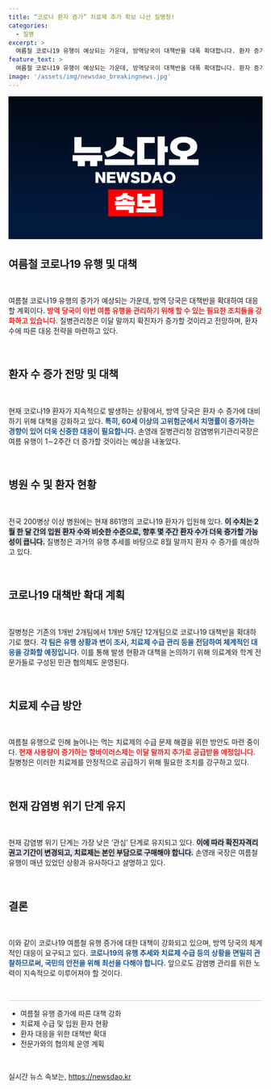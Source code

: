 ```yaml
---
title: “코로나 환자 증가” 치료제 추가 확보 나선 질병청!
categories:
  - 질병
excerpt: >
  여름철 코로나19 유행이 예상되는 가운데, 방역당국이 대책반을 대폭 확대합니다. 환자 증가세 속, 치료제 추가 공급도 이뤄질 예정. 고위험군인 65세 이상 환자가 대다수인 상황에서, 연내 대책 협의가 활발히 진행됩니다.
feature_text: >
  여름철 코로나19 유행이 예상되는 가운데, 방역당국이 대책반을 대폭 확대합니다. 환자 증가세 속, 치료제 추가 공급도 이뤄질 예정. 고위험군인 65세 이상 환자가 대다수인 상황에서, 연내 대책 협의가 활발히 진행됩니다.
image: '/assets/img/newsdao_breakingnews.jpg'
---
```


<p><img src="/assets/img/newsdao_breakingnews.jpg" alt="koreaapp 속보" /></p>

<h2 data-ke-size="size26">여름철 코로나19 유행 및 대책</h2>

<p data-ke-size="size16">&nbsp;</p>

<p>여름철 코로나19 유행의 증가가 예상되는 가운데, 방역 당국은 대책반을 확대하여 대응할 계획이다. <b><span style="color: #ee2323;">방역 당국이 이번 여름 유행을 관리하기 위해 할 수 있는 필요한 조치들을 강화하고 있습니다.</span></b> 질병관리청은 이달 말까지 확진자가 증가할 것이라고 전망하며, 환자 수에 따른 대응 전략을 마련하고 있다.</p>

<p data-ke-size="size16">&nbsp;</p>

<h2 data-ke-size="size26">환자 수 증가 전망 및 대책</h2>

<p data-ke-size="size16">&nbsp;</p>

<p>현재 코로나19 환자가 지속적으로 발생하는 상황에서, 방역 당국은 환자 수 증가에 대비하기 위해 대책을 강화하고 있다. <b><span style="color: #1a5490;">특히, 60세 이상의 고위험군에서 치명률이 증가하는 경향이 있어 더욱 신중한 대응이 필요합니다.</span></b> 손영래 질병관리청 감염병위기관리국장은 여름 유행이 1∼2주간 더 증가할 것이라는 예상을 내놓았다.</p>

<p data-ke-size="size16">&nbsp;</p>

<h2 data-ke-size="size26">병원 수 및 환자 현황</h2>

<p data-ke-size="size16">&nbsp;</p>

<p>전국 200병상 이상 병원에는 현재 861명의 코로나19 환자가 입원해 있다. <b><span style="background-color: #21538527;">이 수치는 2월 한 달 간의 입원 환자 수와 비슷한 수준으로, 향후 몇 주간 환자 수가 더욱 증가할 가능성이 큽니다.</span></b> 질병청은 과거의 유행 추세를 바탕으로 8월 말까지 환자 수 증가를 예상하고 있다.</p>

<p data-ke-size="size16">&nbsp;</p>

<h2 data-ke-size="size26">코로나19 대책반 확대 계획</h2>

<p data-ke-size="size16">&nbsp;</p>

<p>질병청은 기존의 1개반 2개팀에서 1개반 5개단 12개팀으로 코로나19 대책반을 확대하기로 했다. <b><span style="color: #1a5490;">각 팀은 유행 상황과 변이 조사, 치료제 수급 관리 등을 전담하여 체계적인 대응을 강화할 예정입니다.</span></b> 이를 통해 발생 현황과 대책을 논의하기 위해 의료계와 학계 전문가들로 구성된 민관 협의체도 운영된다.</p>

<p data-ke-size="size16">&nbsp;</p>

<h2 data-ke-size="size26">치료제 수급 방안</h2>

<p data-ke-size="size16">&nbsp;</p>

<p>여름철 유행으로 인해 늘어나는 먹는 치료제의 수급 문제 해결을 위한 방안도 마련 중이다. <b><span style="color: #ee2323;">현재 사용량이 증가하는 항바이러스제는 이달 말까지 추가로 공급받을 예정입니다.</span></b> 질병청은 이러한 치료제를 안정적으로 공급하기 위해 필요한 조치를 강구하고 있다.</p>

<p data-ke-size="size16">&nbsp;</p>

<h2 data-ke-size="size26">현재 감염병 위기 단계 유지</h2>

<p data-ke-size="size16">&nbsp;</p>

<p>현재 감염병 위기 단계는 가장 낮은 ‘관심’ 단계로 유지되고 있다. <b><span style="background-color: #21538527;">이에 따라 확진자격리 권고 기간이 변경되고, 치료제는 본인 부담으로 구매해야 합니다.</span></b> 손영래 국장은 여름철 유행이 매년 있었던 상황과 유사하다고 설명하고 있다.</p>

<p data-ke-size="size16">&nbsp;</p>

<h2 data-ke-size="size26">결론</h2>

<p data-ke-size="size16">&nbsp;</p>

<p>이와 같이 코로나19 여름철 유행 증가에 대한 대책이 강화되고 있으며, 방역 당국의 체계적인 대응이 요구되고 있다. <b><span style="color: #1a5490;">코로나19의 유행 추세와 치료제 수급 등의 상황을 면밀히 관찰하므로써, 국민의 안전을 위해 최선을 다해야 합니다.</span></b> 앞으로도 감염병 관리를 위한 노력이 지속적으로 이루어져야 할 것이다. </p>

<p data-ke-size="size16">&nbsp;</p>

<hr style="border:none; border-top: 1px solid #ccc; height: 0px;" />

<ul>
    <li>여름철 유행 증가에 따른 대책 강화</li>
    <li>치료제 수급 및 입원 환자 현황</li>
    <li>환자 대응을 위한 대책반 확대</li>
    <li>전문가와의 협의체 운영 계획</li>
</ul>

<p data-ke-size="size16">&nbsp;</p>
실시간 뉴스 속보는, <a href="https://newsdao.kr" rel="dofollow">https://newsdao.kr</a>


